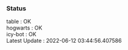 ### Status


table : OK  
hogwarts : OK  
icy-bot : OK  
Latest Update : 2022-06-12 03:44:56.407586
